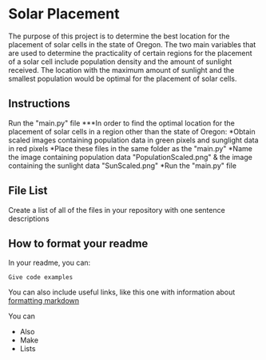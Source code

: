 # Solar Placement
The purpose of this project is to determine the best location for the placement of solar cells in the state of Oregon. The two main variables that are used to determine the practicality of certain regions for the placement of a solar cell include population density and the amount of sunlight received. The location with the maximum amount of sunlight and the smallest population would be optimal for the placement of solar cells.

## Instructions
Run the "main.py" file
***In order to find the optimal location for the placement of solar cells in a region other than the state of Oregon: 
*Obtain scaled images containing population data in green pixels and sunglight data in red pixels
*Place these files in the same folder as the "main.py"
*Name the image containing population data "PopulationScaled.png" & the image containing the sunlight data "SunScaled.png"
*Run the "main.py" file

## File List

Create a list of all of the files in your repository with one sentence descriptions 

## How to format your readme

In your readme, you can:
```
Give code examples
```

You can also include useful links, like this one with information about [formatting markdown](https://help.github.com/en/articles/basic-writing-and-formatting-syntax)

You can 
- Also
- Make
- Lists
